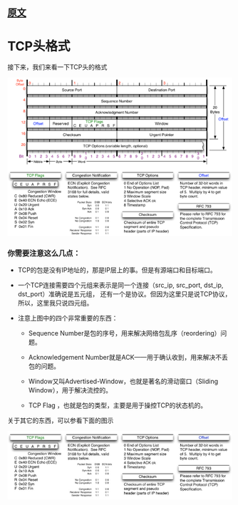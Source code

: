 
## [原文](https://coolshell.cn/articles/11564.html)

# TCP头格式  

接下来，我们来看一下TCP头的格式


![](../../images/tcp/TCP-Header.png)

### 你需要注意这么几点：

- TCP的包是没有IP地址的，那是IP层上的事。但是有源端口和目标端口。

- 一个TCP连接需要四个元组来表示是同一个连接（src_ip, src_port, dst_ip, dst_port）准确说是五元组，
还有一个是协议。但因为这里只是说TCP协议，所以，这里我只说四元组。


- 注意上图中的四个非常重要的东西：

  - Sequence Number是包的序号，用来解决网络包乱序（reordering）问题。
  
  - Acknowledgement Number就是ACK——用于确认收到，用来解决不丢包的问题。
  
  - Window又叫Advertised-Window，也就是著名的滑动窗口（Sliding Window），用于解决流控的。
  
  - TCP Flag ，也就是包的类型，主要是用于操控TCP的状态机的。

关于其它的东西，可以参看下面的图示

![](../../images/tcp/TCP-Header-02.jpeg)








